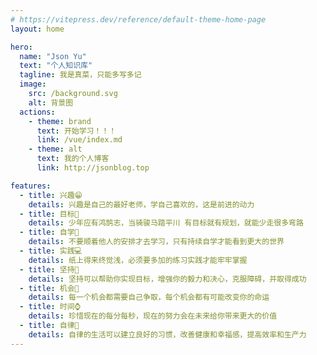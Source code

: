 ```yaml
---
# https://vitepress.dev/reference/default-theme-home-page
layout: home

hero:
  name: "Json Yu"
  text: "个人知识库"
  tagline: 我是真菜，只能多写多记
  image:
    src: /background.svg
    alt: 背景图
  actions:
    - theme: brand
      text: 开始学习！！！
      link: /vue/index.md
    - theme: alt
      text: 我的个人博客
      link: http://jsonblog.top

features:
  - title: 兴趣😁
    details: 兴趣是自己的最好老师，学自己喜欢的，这是前进的动力
  - title: 目标🎯
    details: 少年应有鸿鹄志，当骑骏马踏平川 有目标就有规划，就能少走很多弯路
  - title: 自学📑
    details: 不要顺着他人的安排才去学习，只有持续自学才能看到更大的世界
  - title: 实践💻
    details: 纸上得来终觉浅，必须要多加的练习实践才能牢牢掌握
  - title: 坚持💪
    details: 坚持可以帮助你实现目标，增强你的毅力和决心，克服障碍，并取得成功
  - title: 机会🚩
    details: 每一个机会都需要自己争取，每个机会都有可能改变你的命运
  - title: 时间⌚
    details: 珍惜现在的每分每秒，现在的努力会在未来给你带来更大的价值
  - title: 自律🍵
    details: 自律的生活可以建立良好的习惯，改善健康和幸福感，提高效率和生产力
---
```


